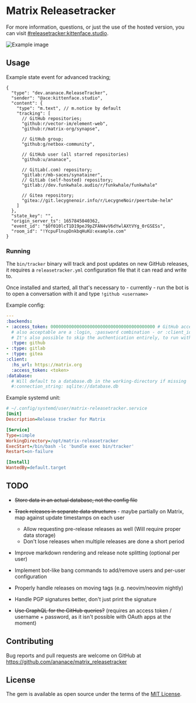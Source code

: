 # Matrix Releasetracker

For more information, questions, or just the use of the hosted version, you can visit [#releasetracker:kittenface.studio](https://matrix.to/#/#releasetracker:kittenface.studio).

![Example image](https://i.imgur.com/iAP1rMs.png)

## Usage

Example state event for advanced tracking;

```jsonc
{
  "type": "dev.ananace.ReleaseTracker",
  "sender": "@ace:kittenface.studio",
  "content": {
    "type": "m.text", // m.notice by default
    "tracking": [
      // GitHub repositories;
      "github:r/vector-im/element-web",
      "github:r/matrix-org/synapse",

      // GitHub group;
      "github:g/netbox-community",

      // GitHub user (all starred repositories)
      "github:u/ananace",

      // GitLab(.com) repository;
      "gitlab:r/mb-saces/synatainer",
      // GitLab (self-hosted) repository;
      "gitlab://dev.funkwhale.audio/r/funkwhale/funkwhale"

      // Gitea repository;
      "gitea://git.lecygnenoir.info/r/LecygneNoir/peertube-helm"
    ]
  },
  "state_key": "",
  "origin_server_ts": 1657845040362,
  "event_id": "$Of010lcT1D19peJ9pZFAN4vV6dYwlAXtVYg_0rGSESs",
  "room_id": "!YcpuFlnupDnkbqHuKU:example.com"
}
```

### Running

The `bin/tracker` binary will track and post updates on new GitHub releases, it requires a `releasetracker.yml` configuration file that it can read and write to.

Once installed and started, all that's necessary to - currently - run the bot is to open a conversation with it and type `!github <username>`

Example config:

```yaml
---
:backends:
- :access_token: 0000000000000000000000000000000000000000 # GitHub access token - needs the public_repo scope
  # also acceptable are a :login, :password combination - or :client_id, :client_secret for OAuth without GraphQL support
  # It's also possible to skip the authentication entirely, to run with heavily reduced limits
  :type: github
- :type: gitlab
- :type: gitea
:client:
  :hs_url: https://matrix.org
  :access_token: <token>
:database:
  # Will default to a database.db in the working-directory if missing
  #:connection_string: sqlite://database.db
```

Example systemd unit:

```ini
# ~/.config/systemd/user/matrix-releasetracker.service
[Unit]
Description=Release tracker for Matrix

[Service]
Type=simple
WorkingDirectory=/opt/matrix-releasetracker
ExecStart=/bin/bash -lc 'bundle exec bin/tracker'
Restart=on-failure

[Install]
WantedBy=default.target
```

## TODO

- ~~Store data in an actual database, not the config file~~
- ~~Track releases in separate data structures~~ - maybe partially on Matrix, map against update timestamps on each user
  - Allow requesting pre-release releases as well (Will require proper data storage)
  - Don't lose releases when multiple releases are done a short period
- Improve markdown rendering and release note splitting (optional per user)
- Implement bot-like bang commands to add/remove users and per-user configuration
- Properly handle releases on moving tags (e.g. neovim/neovim nightly)
- Handle PGP signatures better, don't just print the signature

- ~~Use GraphQL for the GitHub queries?~~ (requires an access token / username + password, as it isn't possible with OAuth apps at the moment)

## Contributing

Bug reports and pull requests are welcome on GitHub at https://github.com/ananace/matrix_releasetracker

## License

The gem is available as open source under the terms of the [MIT License](https://opensource.org/licenses/MIT).
